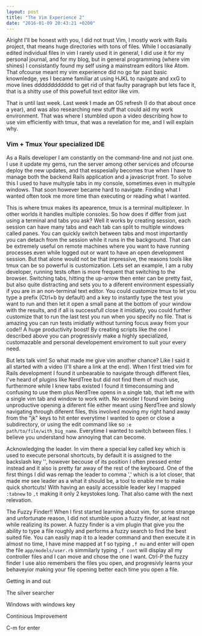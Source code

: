 ```yaml
---
layout: post
title: "The Vim Experience 2"
date: "2016-01-09 20:43:21 +0200"
---
```


Alright I'll be honest with you, I did not trust Vim, I mostly work with Rails project, that means huge directories with tons of files.
While I occasianally edited individual files in vim I rarely used it in general, I did use it for my personal journal, and for  my blog, but
in general programming (where vim shines) I consistantly found my self using a mainstream editors like Atom. That ofcourse meant my vim experience
did no go far past basic knownledge, yes I became familiar at using HJKL to navigate and xxG to move lines dddddddddddd to get rid of that faulty 
paragraph but lets face it, that is a shitty use of this powefull text editor like vim.

That is until last week. Last week I made an OS refresh (I do that about once a year), and was also researching new stuff that could aid my work environment.
That was where I stumbled upon a video describing how to use vim efficiently with tmux, that was a revelation for me, and I will explain why.

### Vim + Tmux Your specialized IDE

As a Rails developer I am constantly on the command-line and not just one. I use it update my gems, run the server among other services and ofcourse deploy
the new updates, and that esspesially becomes true when I have to manage both the backend Rails application and a javascript front. 
To solve this I used to have multyple tabs in my console, sometimes even in multyple windows. That soon however became hard to navigate.
Finding what I wanted often took me more time than executing or reading what I wanted. 

This is where tmux makes its apearence, tmux is a terminal multiplexer. In other worlds it handles multiple consoles.
So how does if differ from just using a terminal and tabs you ask?
Well it works by creating session, each session can have many tabs and each tab can split to multiple windows called panes.
You can quickly switch between tabs and most importantly you can detach from the session while it runs in the background.
That can be extremely useful on remote machines where you want to have running processes even while logged out or want to have 
an open development session.
But that alone would not be that impressive, the reasons tools like tmux can be so powerful is customization.
Lets set an example, I am a ruby developer, running tests often is more frequent that switching to the browser.
Switching tabs, hitting the up-arrow then enter can be pretty fast, but also quite distracting and sets you to a diferent environment espessially if
you are in an non-terminal text editor. You could customize tmux to let you type a prefix (Ctrl+b by default) and a key to instantly type the test you want to run
and then let it open a small pane at the bottom of your window with the results, and if all is successfull close it imidiatly, you could further customize that to run the 
last test you run when you specify no file. That is amazing you can run tests imidiatly without turning focus away from your code!! A huge productivity boost!
By creating scripts like the one I described above you can progressivly make a highly specialized, customazable and personal developement enviroment to suit
your every need.

But lets talk vim! So what made me give vim another chance? Like I said it all started with a video (I'll share a link at the end).
When I first tried vim for Rails development I found it unbearable to navigate through different files, I've heard of plugins like NerdTree but did not find them of
much use, furthermore while I knew tabs existed I found it timeconsuming and confusing to use them plus NerdTree opens in a single tab, that left me with a single vim tab and window to work with.
No wonder I found vim being unproductive opening a diferent file either meant using NerdTree and slowly navigating through diferent files, this involved moving my right hand away 
from the "jk" keys to hit enter everytime I wanted to open or close a subdirectory, or using the edit command like so `:e path/to/file/with_big_name`. Everytime I wanted to switch between files.
I believe you understand how annoying that can become.  

Acknowledging the leader.
In vim there a special key called <leader> key which is used to execute personal shortcuts, by default it is assigned to the backslash key '\', however becouse of its position
I often pressed enter instead and it also is pretty far away of the rest of the keyboard. One of the first things I did was remap the leader to comma ',' which is a lot closer,
that made me see leader as a what it should be, a tool to enable me to make quick shortcuts! With having an easily accessible leader key I mapped `:tabnew` to `,t` making it only 2 keystokes long.
That also came with the next relevation. 

The Fuzzy Finder!! When I first started learning about vim, for some strange and unfortunate reason, I did not stumble upon a fuzzy finder, at least not while realizing its power.
A fuzzy finder is a vim plugin that give you the ability to type a file roughly and performs a fuzzy search to find the best suited file. You can easily map it to a leader command
and then execute it in almost no time, I have mine mapped at <leader>f so typing `,f mu` and enter will open the file `app/models/user.rb` simmilarly typing `,f cont` will display all 
my controller files and I can move and chose the one I want. Ctrl-P the fuzzy finder I use also remembers the files you open, and progresivly learns your behaveyior making your file opening better
each time you open a file.



Getting in and out

The silver searcher

Windows with windows key


Continious Improvement

C-m for enter
